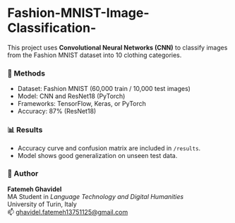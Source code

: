 # Fashion-MNIST-Image-Classification-
This project uses **Convolutional Neural Networks (CNN)** to classify images from the Fashion MNIST dataset into 10 clothing categories.

### 🧩 Methods
- Dataset: Fashion MNIST (60,000 train / 10,000 test images)
- Model: CNN and ResNet18 (PyTorch)
- Frameworks: TensorFlow, Keras, or PyTorch
- Accuracy: 87% (ResNet18)

### 📊 Results
- Accuracy curve and confusion matrix are included in `/results`.
- Model shows good generalization on unseen test data.

### 🧠 Author
**Fatemeh Ghavidel**  
MA Student in *Language Technology and Digital Humanities*  
University of Turin, Italy  
📫 ghavidel.fatemeh13751125@gmail.com
